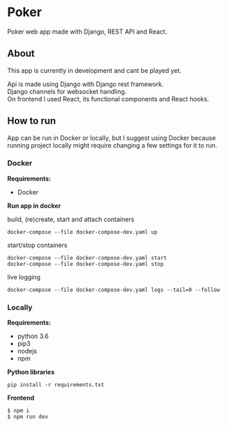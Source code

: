 # Poker
Poker web app made with Django, REST API and React.  

## About
This app is currently in development and cant be played yet.  
  
Api is made using Django with Django rest framework.  
Django channels for websocket handling.  
On frontend I used React, its functional components and React hooks.  

## How to run
App can be run in Docker or locally, but I suggest using Docker because running project locally might require changing a few settings for it to run. 

### Docker
**Requirements:**  
- Docker

**Run app in docker**
  
build, (re)create, start and attach containers
```
docker-compose --file docker-compose-dev.yaml up
```
start/stop containers
```
docker-compose --file docker-compose-dev.yaml start
docker-compose --file docker-compose-dev.yaml stop
```
live logging
```
docker-compose --file docker-compose-dev.yaml logs --tail=0 --follow
```

### Locally
**Requirements:**  
- python 3.6  
- pip3  
- nodejs  
- npm
  
**Python libraries**
```
pip install -r requirements.txt
```

**Frontend**
```
$ npm i
$ npm run dev
```
